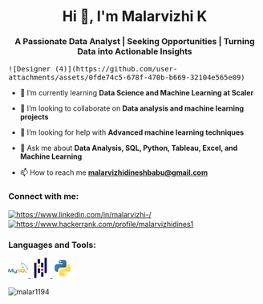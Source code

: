 <h1 align="center">Hi 👋, I'm Malarvizhi K</h1>
<h3 align="center">A Passionate Data Analyst | Seeking Opportunities | Turning Data into Actionable Insights</h3>
<kbd> ![Designer (4)](https://github.com/user-attachments/assets/0fde74c5-678f-470b-b669-32104e565e09)</kbd>

- 🌱 I’m currently learning **Data Science and Machine Learning at Scaler**

- 👯 I’m looking to collaborate on **Data analysis and machine learning projects**

- 🤝 I’m looking for help with **Advanced machine learning techniques**

- 💬 Ask me about **Data Analysis, SQL, Python, Tableau, Excel, and Machine Learning**

- 📫 How to reach me **malarvizhidineshbabu@gmail.com**

<h3 align="left">Connect with me:</h3>
<p align="left">
<a href="https://linkedin.com/in/https://www.linkedin.com/in/malarvizhi-/" target="blank"><img align="center" src="https://raw.githubusercontent.com/rahuldkjain/github-profile-readme-generator/master/src/images/icons/Social/linked-in-alt.svg" alt="https://www.linkedin.com/in/malarvizhi-/" height="30" width="40" /></a>
<a href="https://www.hackerrank.com/https://www.hackerrank.com/profile/malarvizhidines1" target="blank"><img align="center" src="https://raw.githubusercontent.com/rahuldkjain/github-profile-readme-generator/master/src/images/icons/Social/hackerrank.svg" alt="https://www.hackerrank.com/profile/malarvizhidines1" height="30" width="40" /></a>
</p>

<h3 align="left">Languages and Tools:</h3>
<p align="left"> <a href="https://www.mysql.com/" target="_blank" rel="noreferrer"> <img src="https://raw.githubusercontent.com/devicons/devicon/master/icons/mysql/mysql-original-wordmark.svg" alt="mysql" width="40" height="40"/> </a> <a href="https://pandas.pydata.org/" target="_blank" rel="noreferrer"> <img src="https://raw.githubusercontent.com/devicons/devicon/2ae2a900d2f041da66e950e4d48052658d850630/icons/pandas/pandas-original.svg" alt="pandas" width="40" height="40"/> </a> <a href="https://www.python.org" target="_blank" rel="noreferrer"> <img src="https://raw.githubusercontent.com/devicons/devicon/master/icons/python/python-original.svg" alt="python" width="40" height="40"/> </a> </p>

<p><img align="center" src="https://github-readme-stats.vercel.app/api/top-langs?username=malar1194&show_icons=true&locale=en&layout=compact" alt="malar1194" /></p>


